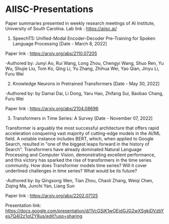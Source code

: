 # AIISC-Presentations

Paper summaries presented in weekly research meetings of AI Institute, University of South Carolina. 
Lab link : https://aiisc.ai/


1. SpeechT5: Unified-Modal Encoder-Decoder Pre-Training for Spoken Language Processing [Date - March 8, 2022]

Paper link : https://arxiv.org/abs/2110.07205

-Authored by: Junyi Ao, Rui Wang, Long Zhou, Chengyi Wang, Shuo Ren, Yu Wu, Shujie Liu, Tom Ko, Qing Li, Yu Zhang, Zhihua Wei, Yao Qian, Jinyu Li, Furu Wei



2. Knowledge Neurons in Pretrained Transformers [Date - May 30, 2022]

-Authored by: by Damai Dai, Li Dong, Yaru Hao, Zhifang Sui, Baobao Chang, Furu Wei

Paper link : 
https://arxiv.org/abs/2104.08696 



3. Transformers in Time Series: A Survey [Date - November 07, 2022]

Transformer is arguably the most successful architecture that offers rapid acceleration conquering vast majority of cutting-edge models in the AI/ML field. A notable instance includes BERT, which, when applied to Google Search, resulted in "one of the biggest leaps forward in the history of Search". Transformers have already dominated Natural Language Processing and Computer Vision, demonstrating excellent performance, and this victory has sparked the rise of transformers in the time series community. How does Transformer models time series? Will it cover underlined challenges in time series? What would be its future?

-Authored by: by Qingsong Wen, Tian Zhou, Chaoli Zhang, Weiqi Chen, Ziqing Ma, Junchi Yan, Liang Sun

Paper link : https://arxiv.org/abs/2202.07125

Presentation link: https://docs.google.com/presentation/d/1VcGSiK1wOEjdGJG2wXSgkjDVzbYes7Q4I2z1otZY8us/edit?usp=sharing


